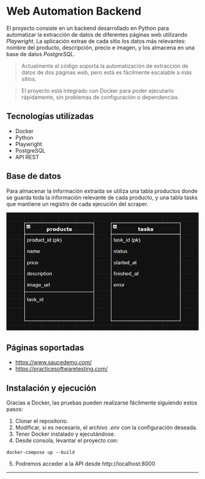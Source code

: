 # Web Automation Backend

El proyecto consiste en un backend desarrollado en Python para automatizar la extracción de datos de diferentes páginas web utilizando *Playwright*. La aplicación extrae de cada sitio los datos más relevantes: nombre del producto, descripción, precio e imagen, y los almacena en una base de datos *PostgreSQL*.

>Actualmente el código soporta la automatización de extracción de datos de dos páginas web, pero está es fácilmente escalable a más sitios.

>El proyecto está integrado con Docker para poder ejecutarlo rápidamente, sin problemas de configuración o dependencias.


## Tecnologías utilizadas

* Docker
* Python
* Playwright
* PostgreSQL
* API REST

## Base de datos

Para almacenar la información extraída se utiliza una tabla productos donde se guarda toda la información relevante de cada producto, y una tabla tasks que mantiene un registro de cada ejecución del scraper.

<img src="misc\db.png" width="600" />

## Páginas soportadas

* https://www.saucedemo.com/
* https://practicesoftwaretesting.com/

## Instalación y ejecución

Gracias a Docker, las pruebas pueden realizarse fácilmente siguiendo estos pasos:

1. Clonar el repositorio.
2. Modificar, si es necesario, el archivo *.env* con la configuración deseada.
3. Tener Docker instalado y ejecutándose.
4. Desde consola, levantar el proyecto con:
~~~ 
docker-compose up --build
~~~
5. Podremos acceder a la API desde http://localhost:8000



---------------------------
